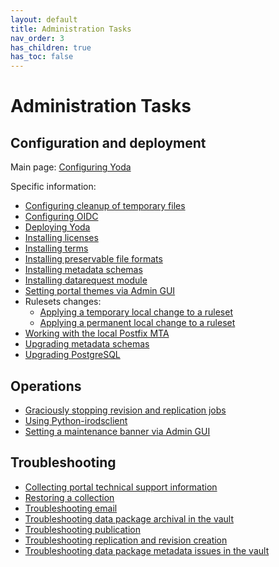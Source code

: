 ```yaml
---
layout: default
title: Administration Tasks
nav_order: 3
has_children: true
has_toc: false
---
```

# Administration Tasks

## Configuration and deployment

Main page: [Configuring Yoda](configuring-yoda.md)

Specific information:
- [Configuring cleanup of temporary files](configuring-cleanup-temporary-files.md)
- [Configuring OIDC](configuring-openidc.md)
- [Deploying Yoda](deploying-yoda.md)
- [Installing licenses](installing-licenses.md)
- [Installing terms](installing-terms.md)
- [Installing preservable file formats](installing-preservable-file-formats.md)
- [Installing metadata schemas](installing-metadata-schemas.md)
- [Installing datarequest module](installing-datarequest-module.md)
- [Setting portal themes via Admin GUI](setting-theme.md)
- Rulesets changes:
    - [Applying a temporary local change to a ruleset](hotfixing-ruleset.md)
    - [Applying a permanent local change to a ruleset](local-ruleset-patch.md)
- [Working with the local Postfix MTA](local-postfix-mta.md)
- [Upgrading metadata schemas](upgrading-metadata-schemas.md)
- [Upgrading PostgreSQL](upgrading-postgresql.md)

## Operations

- [Graciously stopping revision and replication jobs](setting-job-flags.md)
- [Using Python-irodsclient](using-python-irodsclient.md)
- [Setting a maintenance banner via Admin GUI](setting-maintenance-banner.md)


## Troubleshooting

- [Collecting portal technical support information](portal-tech-support-info.md)
- [Restoring a collection](restore-collection.md)
- [Troubleshooting email](troubleshooting-email.md)
- [Troubleshooting data package archival in the vault](troubleshooting-copy-to-vault.md)
- [Troubleshooting publication](troubleshooting-publication.md)
- [Troubleshooting replication and revision creation](troubleshooting-replication-revisions.md)
- [Troubleshooting data package metadata issues in the vault](troubleshooting-vault-metadata.md)
